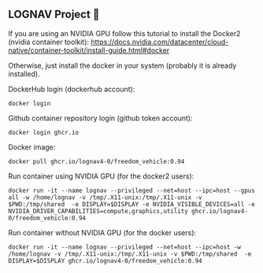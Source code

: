 ## LOGNAV Project 👋

If you are using an NVIDIA GPU follow this tutorial to install the Docker2 (nvidia container toolkit): https://docs.nvidia.com/datacenter/cloud-native/container-toolkit/install-guide.html#docker

Otherwise, just install the docker in your system (probably it is already installed).

DockerHub login (dockerhub account):
```shell
docker login
```

Github container repository login (github token account):
```shell
docker login ghcr.io
```

Docker image:
```shell
docker pull ghcr.io/lognav4-0/freedom_vehicle:0.94
```

Run container using NVIDIA GPU (for the docker2 users):
```shell
docker run -it --name lognav --privileged --net=host --ipc=host --gpus all -w /home/lognav -v /tmp/.X11-unix:/tmp/.X11-unix -v $PWD:/tmp/shared  -e DISPLAY=$DISPLAY -e NVIDIA_VISIBLE_DEVICES=all -e NVIDIA_DRIVER_CAPABILITIES=compute,graphics,utility ghcr.io/lognav4-0/freedom_vehicle:0.94
```

Run container without NVIDIA GPU (for the docker users):
```shell
docker run -it --name lognav --privileged --net=host --ipc=host -w /home/lognav -v /tmp/.X11-unix:/tmp/.X11-unix -v $PWD:/tmp/shared  -e DISPLAY=$DISPLAY ghcr.io/lognav4-0/freedom_vehicle:0.94
```
